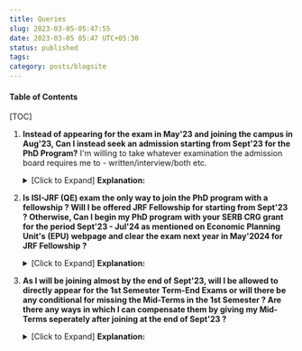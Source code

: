 ```yaml
---
title: Queries
slug: 2023-03-05-05:47:55
date: 2023-03-05 05:47 UTC+05:30
status: published
tags:
category: posts/blogsite
---
```


<h4>Table of Contents</h4>
[TOC]


1. **Instead of appearing for the exam in May'23 and joining the campus in Aug'23, Can I instead seek an admission starting from Sept'23 for the PhD Program?** I'm willing to take whatever examination the admission board requires me to - written/interview/both etc.
   <details>
   <summary>[Click to Expand] <strong>Explanation:</strong></summary>
   Since, it is being difficult to memory manage for both exams UPSC-CSE & ISI-JRF being held in May'23. In this regard, taking note of the exception that exists on ISI's - Economics Planning Unit webpage attached below. Can I seek an admission instead by taking the examination test the admission board requires me in order to start from Sept'23 ? <br>
   
   <p><img src="/images/JRF%20Webpage.png"></img></p><br>
   By doing this, I can provide maximum attention <strong>towards securing a top-rank in UPSC-CSE</strong> at first and finish the written exams by Sept'23. Also, this would provide me more than enough time (since I have started Economics only in Oct'22) to concretely establish my foundations strongly in Micro Theory - Choice, Equilibrium  & Welfare, Game Theory, Mechanism Design,  Auctions & Network Theory. Additionally, this will give me enough time to fill my knowledge gaps in Econometrics & Macro Theory (emphasising on parts involving micro elements) lot more beyond the demands of the ISI-JRF Exam. <br>
   Above all, I get to have enough time to do an in-depth analysis on some recent papers and understand the trends and directions of research more concretely. 
   By getting done away with UPSC-CSE exam (securing a top-rank), I can whole-heartedly dedicate myself to research without having to worry about career planning and family at home much. 
   </details>
2. **Is ISI-JRF (QE) exam the only way to join the PhD program with a fellowship ? Will I be offered JRF Fellowship for starting from Sept'23 ? Otherwise, Can I begin my PhD program with your SERB CRG grant for the period Sept'23 - Jul'24 as mentioned on Economic Planning Unit's (EPU) webpage and clear the exam next year in May'2024 for JRF Fellowship ?** 
   <details>
   <summary>[Click to Expand] <strong>Explanation:</strong></summary>
   Going by the instructions mentioned on the EPU's PhD program webpage, I will probably be ineligible for JRF Fellowship untill I clear the exam in the next year (2024) since I'm planning to get my admission in PhD program starting from Sept'23. In this regard, I would like to know whether after clearing the test with admission board will you be able to offer me fellowship in equivalent terms from  your SERB CRG grant as mentioned on EPU's Announcements webpage, attached below.<br>
   <p><img src="/images/SERB%20Grant.png"></img> </p><br>
   Also, even after clearing the exam in May'24, as I will be joining the services (IFS/IAS/IES), starting from Aug'24 I will not require JRF Fellowship after Aug'24, except for travel grants, book-purchases, journal access etc.
   </details>
3. **As I will be joining almost by the end of Sept'23, will I be allowed to directly appear for the 1st Semester Term-End Exams or will there be any conditional for missing the Mid-Terms in the 1st Semester ? Are there any ways in which I can compensate them by giving my Mid-Terms seperately after joining at the end of Sept'23 ?** 
   <details>
   <summary>[Click to Expand] <strong>Explanation:</strong></summary>
   Since, joining in Sept'23 will provide me good enough time, I will by default finish off reading the standard references related to courses in the1st semester, except for the seminar courses before taking admission in Sept'23. For a quick reference, I will mention a list of resources below for you to verify and suggest any additions or corrections necessary. I am ready to take whatever conditional the authority will seek from me to compensate for the mid-terms. 
   </details>

